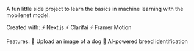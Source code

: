 A fun little side project to learn the basics in machine learning with the mobilenet model.

Created with:
⚡ Next.js
⚡ Clarifai
⚡ Framer Motion

Features:
📸 Upload an image of a dog
🧠 AI-powered breed identification
